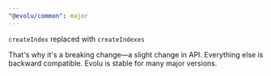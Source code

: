 ```yaml
---
"@evolu/common": major
---
```


`createIndex` replaced with `createIndexes`

That's why it's a breaking change—a slight change in API. Everything else is backward compatible. Evolu is stable for many major versions.
